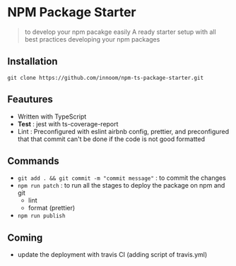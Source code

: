 NPM Package Starter
==

> to develop your npm pacakge easily
> A ready starter setup with all best practices developing your npm packages

## Installation

`git clone https://github.com/innoom/npm-ts-package-starter.git`

## Feautures

* Written with TypeScript
* **Test** : jest with ts-coverage-report
* Lint : Preconfigured with eslint airbnb config, prettier, and preconfigured that that commit can't be done if the code is not good formatted

## Commands

* `git add . && git commit -m "commit message"` : to commit the changes
* `npm run patch` : to run all the stages to deploy the package on npm and git
  * lint
  * format (prettier)
* `npm run publish`

## Coming

* update the deployment with travis CI (adding script of travis.yml)

